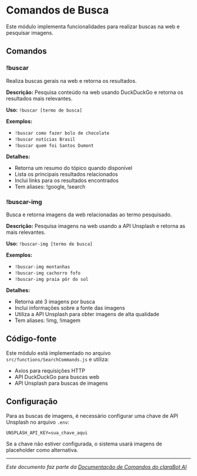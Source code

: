 # Comandos de Busca

Este módulo implementa funcionalidades para realizar buscas na web e pesquisar imagens.

## Comandos

### !buscar

Realiza buscas gerais na web e retorna os resultados.

**Descrição:** Pesquisa conteúdo na web usando DuckDuckGo e retorna os resultados mais relevantes.

**Uso:** `!buscar [termo de busca]`

**Exemplos:**
- `!buscar como fazer bolo de chocolate`
- `!buscar notícias Brasil`
- `!buscar quem foi Santos Dumont`

**Detalhes:**
- Retorna um resumo do tópico quando disponível
- Lista os principais resultados relacionados
- Inclui links para os resultados encontrados
- Tem aliases: !google, !search

### !buscar-img

Busca e retorna imagens da web relacionadas ao termo pesquisado.

**Descrição:** Pesquisa imagens na web usando a API Unsplash e retorna as mais relevantes.

**Uso:** `!buscar-img [termo de busca]`

**Exemplos:**
- `!buscar-img montanhas`
- `!buscar-img cachorro fofo`
- `!buscar-img praia pôr do sol`

**Detalhes:**
- Retorna até 3 imagens por busca
- Inclui informações sobre a fonte das imagens
- Utiliza a API Unsplash para obter imagens de alta qualidade
- Tem aliases: !img, !imagem

## Código-fonte

Este módulo está implementado no arquivo `src/functions/SearchCommands.js` e utiliza:
- Axios para requisições HTTP
- API DuckDuckGo para buscas web
- API Unsplash para buscas de imagens

## Configuração

Para as buscas de imagens, é necessário configurar uma chave de API Unsplash no arquivo `.env`:

```
UNSPLASH_API_KEY=sua_chave_aqui
```

Se a chave não estiver configurada, o sistema usará imagens de placeholder como alternativa.

---

*Este documento faz parte da [Documentação de Comandos do claraBot AI](README.md#documentação-dos-comandos)*